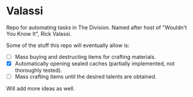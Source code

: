 # Valassi

Repo for automating tasks in The Division.  Named after host of "Wouldn't You Know It", Rick Valassi.

Some of the stuff this repo will eventually allow is:
* [ ] Mass buying and destructing items for crafting materials.
* [X] Automatically opening sealed caches (partially implemented, not thoroughly tested).
* [ ] Mass crafting items until the desired talents are obtained.

Will add more ideas as well.
